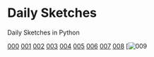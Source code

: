 # Daily Sketches

Daily Sketches in Python

[000](https://github.com/burningion/daily-sketches/tree/master/000)
[001](https://github.com/burningion/daily-sketches/tree/master/001)
[002](https://github.com/burningion/daily-sketches/tree/master/002)
[003](https://github.com/burningion/daily-sketches/tree/master/003)
[004](https://github.com/burningion/daily-sketches/tree/master/004)
[005](https://github.com/burningion/daily-sketches/tree/master/005)
[006](https://github.com/burningion/daily-sketches/tree/master/006)
[007](https://github.com/burningion/daily-sketches/tree/master/007)
[008](https://github.com/burningion/daily-sketches/tree/master/008)
[![009](![009](https://github.com/burningion/daily-sketches/raw/master/009/images/00571.jpg)](https://github.com/burningion/daily-sketches/tree/master/009))
